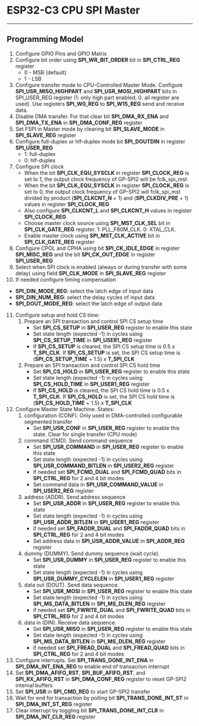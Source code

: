 # ESP32-C3 CPU SPI Master

------

## Programming Model

1. Configure GPIO Pins and GPIO Matrix
2. Configure bit order using **SPI_WR_BIT_ORDER** bit in **SPI_CTRL_REG** register
   - 0 - MSB (default)
   - 1 - LSB
3. Configure transfer mode to CPU-Controlled Master Mode. Configure **SPI_USR_MISO_HIGHPART** and **SPI_USR_MOSI_HIGHPART** bits in SPI_USER_REG register (1: only high part enabled; 0: all register are used). Use registers **SPI_W0_REG** to **SPI_W15_REG** send and receive data.
4. Disable DMA transfer. For that clear bit **SPI_DMA_RX_ENA** and **SPI_DMA_TX_ENA** in **SPI_DMA_CONF_REG** register
5. Set FSPI in Master mode by clearing bit **SPI_SLAVE_MODE** in **SPI_SLAVE_REG** register
6. Configure full-duplex or hlf-duplex mode bit **SPI_DOUTDIN** in register **SPI_USER_REG**
   - 1: full-duplex
   - 0: hlf-duplex
7. Configure SPI clock
   - When the bit **SPI_CLK_EQU_SYSCLK** in register **SPI_CLOCK_REG** is set to 1, the output clock frequency of GP-SPI2 will be fclk_spi_mst
   - When the bit **SPI_CLK_EQU_SYSCLK** in register **SPI_CLOCK_REG** is set to 0, the output clock frequency of GP-SPI2 will fclk_spi_mst divided by product (**SPI_CLKCNT_N** + 1) and (**SPI_CLKDIV_PRE** + 1) values in register **SPI_CLOCK_REG**
   - Also configure **SPI_CLKCNT_L** and **SPI_CLKCNT_H** values in register **SPI_CLOCK_REG**
   - Choose master clock source using **SPI_MST_CLK_SEL** bit in **SPI_CLK_GATE_REG** register. 1: PLL_F80M_CLK. 0: XTAL_CLK.
   -  Enable master clock using **SPI_MST_CLK_ACTIVE** bit in **SPI_CLK_GATE_REG** register
8. Configure CPOL and CPHA using bit **SPI_CK_IDLE_EDGE** in register **SPI_MISC_REG** and the bit **SPI_CK_OUT_EDGE** in register **SPI_USER_REG**
9. Select when SPI clock is enabled (always or during transfer with some delay) using field **SPI_CLK_MODE** in **SPI_SLAVE_REG** register
10. If needed configure timing compensation
   - **SPI_DIN_MODE_REG**: select the latch edge of input data
   - **SPI_DIN_NUM_REG**: select the delay cycles of input data
   - **SPI_DOUT_MODE_REG**: select the latch edge of output data
11. Configure setup and hold CS time:
    1. Prepare an SPI transaction and control SPI CS setup time
       - Set **SPI_CS_SETUP** in **SPI_USER_REG** register to enable this state
       - Set state length (expected -1) in cycles using **SPI_CS_SETUP_TIME** in **SPI_USER1_REG** register
       - If **SPI_CS_SETUP** is cleared, the SPI CS setup time is 0.5 x **T_SPI_CLK**. If **SPI_CS_SETUP** is set, the SPI CS setup time is (**SPI_CS_SETUP_TIME** + 1.5) x **T_SPI_CLK**
    2. Prepare an SPI transaction and control SPI CS hold time
       - Set **SPI_CS_HOLD** in **SPI_USER_REG** register to enable this state
       - Set state length (expected -1) in cycles using **SPI_CS_HOLD_TIME** in **SPI_USER1_REG** register
       - If **SPI_CS_HOLD** is cleared, the SPI CS hold time is 0.5 x **T_SPI_CLK**. If **SPI_CS_HOLD** is set, the SPI CS hold time is (**SPI_CS_HOLD_TIME** + 1.5) x **T_SPI_CLK**
12. Configure Master State Machine. States:
    1. configuration (CONF). Only used in DMA-controlled configurable segmented transfer
       - Set **SPI_USR_CONF** in **SPI_USER_REG** register to enable this state. Clear for single transfer (CPU mode)
    3. command (CMD). Send command sequence
       - Set **SPI_USR_COMMAND** in **SPI_USER_REG** register to enable this state
       - Set state length (expected -1) in cycles using **SPI_USR_COMMAND_BITLEN** in **SPI_USER2_REG** register
       - if needed set **SPI_FCMD_DUAL** and **SPI_FCMD_QUAD** bits in **SPI_CTRL_REG** for 2 and 4 bit modes
       - Set command data in **SPI_USR_COMMAND_VALUE** in **SPI_USER2_REG** register
    4. address (ADDR). Send address sequence
       - Set **SPI_USR_ADDR** in **SPI_USER_REG** register to enable this state
       - Set state length (expected -1) in cycles using **SPI_USR_ADDR_BITLEN** in **SPI_USER1_REG** register
       - if needed set **SPI_FADDR_DUAL** and **SPI_FADDR_QUAD** bits in **SPI_CTRL_REG** for 2 and 4 bit modes
       - Set address data in **SPI_USR_ADDR_VALUE** in **SPI_ADDR_REG** register
    5. dummy (DUMMY). Send dummy sequence (wait cycle). 
       - Set **SPI_USR_DUMMY** in **SPI_USER_REG** register to enable this state
       - Set state length (expected -1) in cycles using **SPI_USR_DUMMY_CYCLELEN** in **SPI_USER1_REG** register
    6. data out (DOUT). Send data sequence. 
       - Set **SPI_USR_MOSI** in **SPI_USER_REG** register to enable this state
       - Set state length (expected -1) in cycles using **SPI_MS_DATA_BITLEN** in **SPI_MS_DLEN_REG** register
       - if needed set **SPI_FWRITE_DUAL** and **SPI_FWRITE_QUAD** bits in **SPI_CTRL_REG** for 2 and 4 bit modes
    7. data in (DIN). Receive data sequence. 
       - Set **SPI_USR_MISO** in **SPI_USER_REG** register to enable this state
       - Set state length (expected -1) in cycles using **SPI_MS_DATA_BITLEN** in **SPI_MS_DLEN_REG** register
       - if needed set **SPI_FREAD_DUAL** and **SPI_FREAD_QUAD** bits in **SPI_CTRL_REG** for 2 and 4 bit modes
13. Configure interrupts. Set **SPI_TRANS_DONE_INT_ENA** in **SPI_DMA_INT_ENA_REG** to enable end of transacrion interrupt
14. Set **SPI_DMA_AFIFO_RST**, **SPI_BUF_AFIFO_RST**, and **SPI_RX_AFIFO_RST** in **SPI_DMA_CONF_REG** register to reset GP-SPI2 internal  buffers
15. Set **SPI_USR** in **SPI_CMD_REG** to start GP-SPI2 transfer
16. Wait for end for transaction by polling bit **SPI_TRANS_DONE_INT_ST** in **SPI_DMA_INT_ST_REG** register
17. Clear interrupt by toggling bit **SPI_TRANS_DONE_INT_CLR** in **SPI_DMA_INT_CLR_REG** register